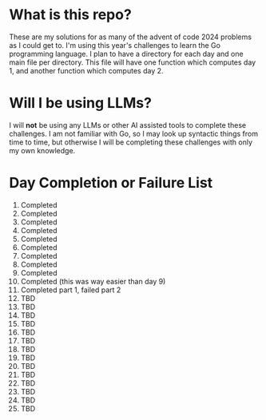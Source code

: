 # What is this repo?
These are my solutions for as many of the advent of code 2024 problems as I could get to. I'm using this year's challenges to learn the Go programming language. I plan to have a directory for each day and one main file per directory. This file will have one function which computes day 1, and another function which computes day 2. 

# Will I be using LLMs?
I will **not** be using any LLMs or other AI assisted tools to complete these challenges. I am not familiar with Go, so I may look up syntactic things from time to time, but otherwise I will be completing these challenges with only my own knowledge. 

# Day Completion or Failure List
1. Completed
2. Completed
3. Completed
4. Completed
5. Completed
6. Completed
7. Completed
8. Completed
9. Completed
10. Completed (this was way easier than day 9)
11. Completed part 1, failed part 2
12. TBD
13. TBD
14. TBD
15. TBD
16. TBD
17. TBD
18. TBD
19. TBD
20. TBD
21. TBD
22. TBD
23. TBD
24. TBD
25. TBD
